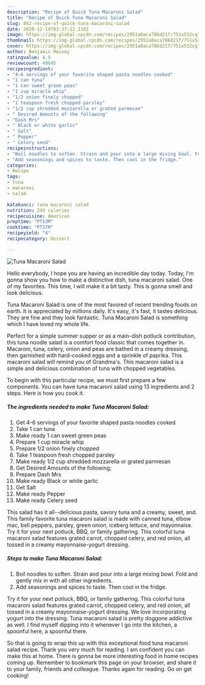 ```yaml
---
description: "Recipe of Quick Tuna Macaroni Salad"
title: "Recipe of Quick Tuna Macaroni Salad"
slug: 862-recipe-of-quick-tuna-macaroni-salad
date: 2020-12-14T03:37:12.116Z
image: https://img-global.cpcdn.com/recipes/2951a8aca786d21f/751x532cq70/tuna-macaroni-salad-recipe-main-photo.jpg
thumbnail: https://img-global.cpcdn.com/recipes/2951a8aca786d21f/751x532cq70/tuna-macaroni-salad-recipe-main-photo.jpg
cover: https://img-global.cpcdn.com/recipes/2951a8aca786d21f/751x532cq70/tuna-macaroni-salad-recipe-main-photo.jpg
author: Benjamin Massey
ratingvalue: 4.9
reviewcount: 40645
recipeingredient:
- "4-6 servings of your favorite shaped pasta noodles cooked"
- "1 can tuna"
- "1 can sweet green peas"
- "1 cup miracle whip"
- "1/2 onion finely chopped"
- "1 teaspoon fresh chopped parsley"
- "1/2 cup shredded mozzarella or grated parmesan"
- " Desired Amounts of the following"
- "Dash Mrs"
- " Black or white garlic"
- " Salt"
- " Pepper"
- " Celery seed"
recipeinstructions:
- "Boil noodles to soften. Strain and pour into a large mixing bowl. Fold and gently mix in with all other ingredients."
- "Add seasonings and spices to taste. Then cool in the fridge."
categories:
- Recipe
tags:
- tuna
- macaroni
- salad

katakunci: tuna macaroni salad 
nutrition: 243 calories
recipecuisine: American
preptime: "PT13M"
cooktime: "PT37M"
recipeyield: "4"
recipecategory: Dessert

---
```



![Tuna Macaroni Salad](https://img-global.cpcdn.com/recipes/2951a8aca786d21f/751x532cq70/tuna-macaroni-salad-recipe-main-photo.jpg)

Hello everybody, I hope you are having an incredible day today. Today, I'm gonna show you how to make a distinctive dish, tuna macaroni salad. One of my favorites. This time, I will make it a bit tasty. This is gonna smell and look delicious.

Tuna Macaroni Salad is one of the most favored of recent trending foods on earth. It is appreciated by millions daily. It's easy, it's fast, it tastes delicious. They are fine and they look fantastic. Tuna Macaroni Salad is something which I have loved my whole life.

Perfect for a simple summer supper or as a main-dish potluck contribution, this tuna noodle salad is a comfort food classic that comes together in. Macaroni, tuna, celery, onion and peas are bathed in a creamy dressing, then garnished with hard-cooked eggs and a sprinkle of paprika. This macaroni salad will remind you of Grandma&#39;s. This macaroni salad is a simple and delicious combination of tuna with chopped vegetables.


To begin with this particular recipe, we must first prepare a few components. You can have tuna macaroni salad using 13 ingredients and 2 steps. Here is how you cook it.

<!--inarticleads1-->

##### The ingredients needed to make Tuna Macaroni Salad:

1. Get 4-6 servings of your favorite shaped pasta noodles cooked
1. Take 1 can tuna
1. Make ready 1 can sweet green peas
1. Prepare 1 cup miracle whip
1. Prepare 1/2 onion finely chopped
1. Take 1 teaspoon fresh chopped parsley
1. Make ready 1/2 cup shredded mozzarella or grated parmesan
1. Get  Desired Amounts of the following;
1. Prepare Dash Mrs
1. Make ready  Black or white garlic
1. Get  Salt
1. Make ready  Pepper
1. Make ready  Celery seed


This salad has it all--delicious pasta, savory tuna and a creamy, sweet, and. This family favorite tuna macaroni salad is made with canned tuna, elbow mac, bell peppers, parsley, green onion, iceberg lettuce, and mayonnaise. Try it for your next potluck, BBQ, or family gathering. This colorful tuna macaroni salad features grated carrot, chopped celery, and red onion, all tossed in a creamy mayonnaise-yogurt dressing. 

<!--inarticleads2-->

##### Steps to make Tuna Macaroni Salad:

1. Boil noodles to soften. Strain and pour into a large mixing bowl. Fold and gently mix in with all other ingredients.
1. Add seasonings and spices to taste. Then cool in the fridge.


Try it for your next potluck, BBQ, or family gathering. This colorful tuna macaroni salad features grated carrot, chopped celery, and red onion, all tossed in a creamy mayonnaise-yogurt dressing. We love incorporating yogurt into the dressing. Tuna macaroni salad is pretty doggone addictive as well. I find myself dipping into it whenever I go into the kitchen, a spoonful here, a spoonful there. 

So that is going to wrap this up with this exceptional food tuna macaroni salad recipe. Thank you very much for reading. I am confident you can make this at home. There is gonna be more interesting food in home recipes coming up. Remember to bookmark this page on your browser, and share it to your family, friends and colleague. Thanks again for reading. Go on get cooking!
